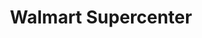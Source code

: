 ---
title: "Walmart Supercenter"
url: /lima/walmart-supercenter-harding-highway/
shop: supermarket
---